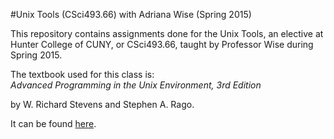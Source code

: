#Unix Tools (CSci493.66)
with Adriana Wise (Spring 2015)

This repository contains assignments done for the Unix Tools, an elective at Hunter College of CUNY, or CSci493.66, taught by Professor Wise during Spring 2015.


The textbook used for this class is: 		
*Advanced Programming in the Unix Environment, 3rd Edition*

by W. Richard Stevens and Stephen A. Rago.


It can be found [here](http://www.amazon.com/Advanced-Programming-UNIX-Environment-Edition/dp/0321637739).
